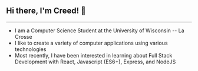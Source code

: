 ## Hi there, I'm Creed! 👋
-------
- I am a Computer Science Student at the University of Wisconsin -- La Crosse
- I like to create a variety of computer applications using various technologies
- Most recently, I have been interested in learning about Full Stack Development with React, Javascript (ES6+), Express, and NodeJS